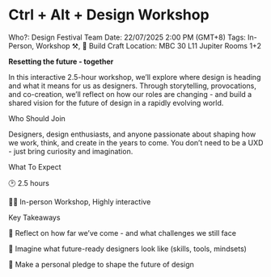 # Ctrl + Alt + Design Workshop

Who?: Design Festival Team
Date: 22/07/2025 2:00 PM (GMT+8)
Tags: In-Person, Workshop ⚒️, 🔨 Build Craft
Location: MBC 30 L11 Jupiter Rooms 1+2

**Resetting the future - together**

In this interactive 2.5-hour workshop, we’ll explore where design is heading and what it means for us as designers. Through storytelling, provocations, and co-creation, we’ll reflect on how our roles are changing - and build a shared vision for the future of design in a rapidly evolving world.

Who Should Join

Designers, design enthusiasts, and anyone passionate about shaping how we work, think, and create in the years to come. You don’t need to be a UXD - just bring curiosity and imagination.

What To Expect

🕑 2.5 hours 

🙌🏼 In-person Workshop, Highly interactive

Key Takeaways

🌟 Reflect on how far we’ve come - and what challenges we still face

🌟 Imagine what future-ready designers look like (skills, tools, mindsets)

🌟 Make a personal pledge to shape the future of design